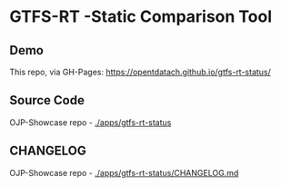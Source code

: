 # GTFS-RT -Static Comparison Tool

## Demo
This repo, via GH-Pages: https://opentdatach.github.io/gtfs-rt-status/

## Source Code

OJP-Showcase repo - [./apps/gtfs-rt-status](https://github.com/openTdataCH/OJP-Showcase/tree/develop/apps/gtfs-rt-status)

## CHANGELOG

OJP-Showcase repo - [./apps/gtfs-rt-status/CHANGELOG.md](https://github.com/openTdataCH/OJP-Showcase/tree/develop/apps/gtfs-rt-status/CHANGELOG.md)